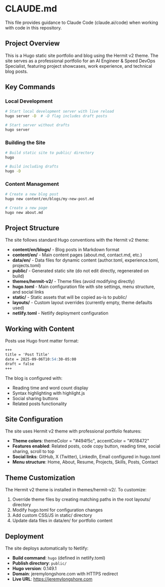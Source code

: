 # CLAUDE.md

This file provides guidance to Claude Code (claude.ai/code) when working with code in this repository.

## Project Overview

This is a Hugo static site portfolio and blog using the Hermit v2 theme. The site serves as a professional portfolio for an AI Engineer & Speed DevOps Specialist, featuring project showcases, work experience, and technical blog posts.

## Key Commands

### Local Development
```bash
# Start local development server with live reload
hugo server -D  # -D flag includes draft posts

# Start server without drafts
hugo server
```

### Building the Site
```bash
# Build static site to public/ directory
hugo

# Build including drafts
hugo -D
```

### Content Management
```bash
# Create a new blog post
hugo new content/en/blogs/my-new-post.md

# Create a new page
hugo new about.md
```

## Project Structure

The site follows standard Hugo conventions with the Hermit v2 theme:

- **content/en/blogs/** - Blog posts in Markdown format
- **content/en/** - Main content pages (about.md, contact.md, etc.)
- **data/en/** - Data files for dynamic content (author.toml, experience.toml, projects.toml)
- **public/** - Generated static site (do not edit directly, regenerated on build)
- **themes/hermit-v2/** - Theme files (avoid modifying directly)
- **hugo.toml** - Main configuration file with site settings, menu structure, and social links
- **static/** - Static assets that will be copied as-is to public/
- **layouts/** - Custom layout overrides (currently empty, theme defaults used)
- **netlify.toml** - Netlify deployment configuration

## Working with Content

Posts use Hugo front matter format:
```markdown
+++
title = 'Post Title'
date = 2025-09-06T10:54:30-05:00
draft = false
+++
```

The blog is configured with:
- Reading time and word count display
- Syntax highlighting with highlight.js
- Social sharing buttons
- Related posts functionality

## Site Configuration

The site uses Hermit v2 theme with professional portfolio features:
- **Theme colors**: themeColor = "#494f5c", accentColor = "#018472"
- **Features enabled**: Related posts, code copy button, reading time, social sharing, scroll to top
- **Social links**: GitHub, X (Twitter), LinkedIn, Email configured in hugo.toml
- **Menu structure**: Home, About, Resume, Projects, Skills, Posts, Contact

## Theme Customization

The Hermit v2 theme is installed in themes/hermit-v2/. To customize:
1. Override theme files by creating matching paths in the root layouts/ directory
2. Modify hugo.toml for configuration changes
3. Add custom CSS/JS in static/ directory
4. Update data files in data/en/ for portfolio content

## Deployment

The site deploys automatically to Netlify:
- **Build command**: `hugo` (defined in netlify.toml)
- **Publish directory**: `public/`
- **Hugo version**: 0.149.1
- **Domain**: jeremylongshore.com with HTTPS redirect
- **Live URL**: https://jeremylongshore.com